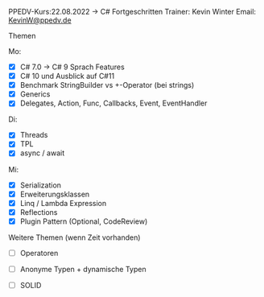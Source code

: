 PPEDV-Kurs:22.08.2022 -> C# Fortgeschritten
Trainer: Kevin Winter
Email: KevinW@ppedv.de

Themen

 Mo:
- [x] C# 7.0 -> C# 9 Sprach Features
- [x] C# 10 und Ausblick auf C#11
- [x] Benchmark StringBuilder vs +-Operator (bei strings)
- [x] Generics
- [x] Delegates, Action, Func, Callbacks, Event, EventHandler

Di:
- [x] Threads
- [x] TPL
- [x] async / await

Mi: 
- [x] Serialization
- [x] Erweiterungsklassen
- [x] Linq / Lambda Expression 
- [x] Reflections 
- [x] Plugin Pattern (Optional, CodeReview)

Weitere Themen (wenn Zeit vorhanden)
- [ ] Operatoren
- [ ] Anonyme Typen + dynamische Typen
- [ ] SOLID
















